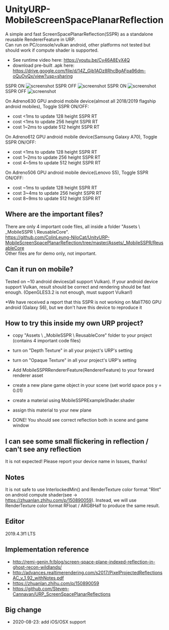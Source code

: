 # UnityURP-MobileScreenSpacePlanarReflection
 A simple and fast ScreenSpacePlanarReflection(SSPR) as a standalone reusable RendererFeature in URP.  
 Can run on PC/console/vulkan android, other platforms not tested but should work if compute shader is supported. 
 - See runtime video here: https://youtu.be/Cy46A8EyX4Q
 - download pre-built .apk here: https://drive.google.com/file/d/14Z_Gjb1ADz8RhcBgAFpa96dm-oQuOyQx/view?usp=sharing  
 
 SSPR ON
 ![screenshot](https://i.imgur.com/cNaVHLK.png)
 SSPR OFF
 ![screenshot](https://i.imgur.com/0WCIcTM.png)
 SSPR ON
 ![screenshot](https://i.imgur.com/XvudHkR.png)
 SSPR OFF
 ![screenshot](https://i.imgur.com/AZ08hZ8.png)
 
On Adreno630 GPU android mobile device(almost all 2018/2019 flagship android mobiles), Toggle SSPR ON/OFF:
 - cost <1ms to update 128 height SSPR RT
 - cost <1ms to update 256 height SSPR RT
 - cost 1~2ms to update 512 height SSPR RT  
 
On Adreno612 GPU android mobile device(Samsung Galaxy A70), Toggle SSPR ON/OFF:
 - cost <1ms to update 128 height SSPR RT
 - cost 1~2ms to update 256 height SSPR RT
 - cost 4~5ms to update 512 height SSPR RT
 
 On Adreno506 GPU android mobile device(Lenovo S5), Toggle SSPR ON/OFF:
 - cost ~1ms to update 128 height SSPR RT
 - cost 3~4ms to update 256 height SSPR RT
 - cost 8~9ms to update 512 height SSPR RT
 
 Where are the important files?
-------------------
 There are only 4 important code files, all inside a folder "Assets \ _MobileSSPR \ ReusableCore".  
https://github.com/ColinLeung-NiloCat/UnityURP-MobileScreenSpacePlanarReflection/tree/master/Assets/_MobileSSPR/ReusableCore  
 Other files are for demo only, not important.
 
 Can it run on mobile?
-------------------
 Tested on ~10 android devices(all support Vulkan).
 If your android device support Vulkan, result should be correct and rendering should be fast enough. (OpenGLES3.2 is not enough, must support Vulkan!)
   
 *We have received a report that this SSPR is not working on MaliT760 GPU android (Galaxy S6), but we don't have this device to reproduce it
 
 How to try this inside my own URP project?
 -------------------
 - copy "Assets \ _MobileSSPR \ ReusableCore" folder to your project (contains 4 important code files)
 - turn on "Depth Texture" in all your project's URP's setting
 - turn on "Opaque Texture" in all your project's URP's setting
 - Add MobileSSPRRendererFeature(RendererFeature) to your forward renderer asset
   
 - create a new plane game object in your scene (set world space pos y = 0.01)
 - create a material using MobileSSPRExampleShader.shader
 - assign this material to your new plane
   
 - DONE! You should see correct reflection both in scene and game window

 I can see some small flickering in reflection / can't see any reflection
 -------------------
It is not expected! Please report your device name in Issues, thanks!
 
 Notes
 -------------------  
It is not safe to use InterlockedMin() and RenderTexture color format "RInt" on android compute shader(see -> https://zhuanlan.zhihu.com/p/150890059). 
Instead, we will use RenderTexture color format RFloat / ARGBHalf to produce the same result.
 
 Editor
 -------------------
2019.4.3f1 LTS

Implementation reference
-------------------
- http://remi-genin.fr/blog/screen-space-plane-indexed-reflection-in-ghost-recon-wildlands/
- http://advances.realtimerendering.com/s2017/PixelProjectedReflectionsAC_v_1.92_withNotes.pdf
- https://zhuanlan.zhihu.com/p/150890059
- https://github.com/Steven-Cannavan/URP_ScreenSpacePlanarReflections

Big change
-------------------
- 2020-08-23: add iOS/OSX support
